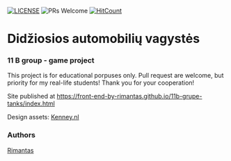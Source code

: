 [![LICENSE](https://img.shields.io/badge/license-MIT-blue.svg?style=flat-square)](https://github.com/belauzas/HTML5-website-template/blob/master/LICENSE.md)
![PRs Welcome](https://img.shields.io/badge/PRs-welcome-brightgreen.svg)
[![HitCount](http://hits.dwyl.com/front-end-by-rimantas/11b-grupe-tanks.svg)](http://hits.dwyl.com/front-end-by-rimantas/11b-grupe-tanks)

# Didžiosios automobilių vagystės
### 11 B group - game project

This project is for educational porpuses only. Pull request are welcome, but priority for my real-life students! Thank you for your cooperation!

Site published at https://front-end-by-rimantas.github.io/11b-grupe-tanks/index.html

Design assets: [Kenney.nl](https://kenney.nl/assets/topdown-tanks-redux)

### Authors
[Rimantas](https://github.com/belauzas)
